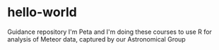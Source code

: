 # hello-world
Guidance repository
I'm Peta and I'm doing these courses to use R for analysis of Meteor data, captured by our Astronomical Group
